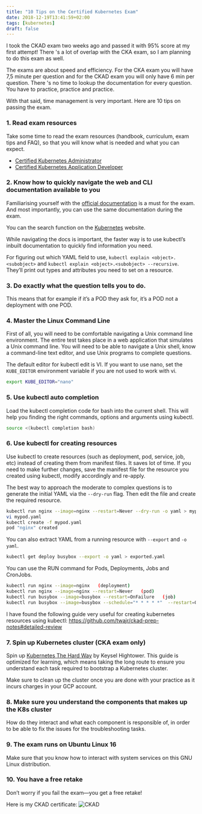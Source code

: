 ```yaml
---
title: "10 Tips on the Certified Kubernetes Exam"
date: 2018-12-19T13:41:59+02:00
tags: [kubernetes]
draft: false
---
```


I took the CKAD exam two weeks ago and passed it with 95% score at my first attempt! There 's a lot of overlap with the CKA exam, so I am planning to do this exam as well.

The exams are about speed and efficiency. For the CKA exam you will have 7,5 minute per question and for the CKAD exam you will only have 6 min per question. There 's no time to lookup the documentation for every question. You have to practice, practice and practice. 

With that said, time management is very important. Here are 10 tips on passing the exam.

### 1. Read exam resources

Take some time to read the exam resources (handbook, curriculum, exam tips and FAQ), so that you will know what is needed and what you can expect. 

* [Certified Kubernetes Administrator](https://www.cncf.io/certification/cka/)
* [Certified Kubernetes Application Developer](https://www.cncf.io/certification/ckad/)

### 2. Know how to quickly navigate the web and CLI documentation available to you

Familiarising yourself with the [official documentation](https://www.kubernetes.io/docs/) is a must for the exam. And most importantly, you can use the same documentation during the exam. 

You can the search function on the [Kubernetes](https://www.kubernetes.io/docs/) website.

While navigating the docs is important, the faster way is to use kubectl’s inbuilt documentation to quickly find information you need.

For figuring out which YAML field to use, `kubectl explain <object>.<subobject>` and `kubectl explain <object>.<subobject> --recursive`. They’ll print out types and attributes you need to set on a resource.

### 3. Do exactly what the question tells you to do.

This means that for example if it’s a POD they ask for, it’s a POD not a deployment with one POD.

### 4. Master the Linux Command Line
First of all, you will need to be comfortable navigating a Unix command line environment. The entire test takes place in a web application that simulates a Unix command line. You will need to be able to navigate a Unix shell, know a command-line text editor, and use Unix programs to complete questions.

The default editor for kubectl edit is VI. If you want to use nano, set the `KUBE_EDITOR` environment variable if you are not used to work with vi. 

```bash
export KUBE_EDITOR="nano"
```

### 5. Use kubectl auto completion

Load the kubectl completion code for bash into the current shell. This will help you finding the right commands, options and arguments using kubectl.

```bash
source <(kubectl completion bash)
```

### 6. Use kubectl for creating resources
Use kubectl to create resources (such as deployment, pod, service, job, etc) instead of creating them from manifest files. It saves lot of time. If you need to make further changes, save the manifest file for the resource you created using kubectl, modify accordingly and re-apply.

The best way to approach the moderate to complex questions is to generate the initial YAML via the `--dry-run` flag. Then edit the file and create the required resource. 

```bash
kubectl run nginx --image=nginx --restart=Never --dry-run -o yaml > mypod.yaml
vi mypod.yaml
kubectl create -f mypod.yaml
pod "nginx" created
```

You can also extract YAML from a running resource with `--export` and `-o yaml`.

```bash
kubectl get deploy busybox --export -o yaml > exported.yaml
```

You can use the RUN command for Pods, Deployments, Jobs and CronJobs.

```bash
kubectl run nginx --image=nginx   (deployment)
kubectl run nginx --image=nginx --restart=Never   (pod)
kubectl run busybox --image=busybox --restart=OnFailure   (job)
kubectl run busybox --image=busybox --schedule="* * * * *"  --restart=OnFailure (cronJob)
```

I have found the following guide very useful for creating kubernetes resources using kubectl:
https://github.com/twajr/ckad-prep-notes#detailed-review

### 7. Spin up Kubernetes cluster (CKA exam only)

Spin up [Kubernetes The Hard Way](https://github.com/kelseyhightower/kubernetes-the-hard-way) by Keysel Hightower. This guide is optimized for learning, which means taking the long route to ensure you understand each task required to bootstrap a Kubernetes cluster.

Make sure to clean up the cluster once you are done with your practice as it incurs charges in your GCP account.

### 8. Make sure you understand the components that makes up the K8s cluster

How do they interact and what each component is responsible of, in order to be able to fix the issues for the troubleshooting tasks.

### 9. The exam runs on Ubuntu Linux 16

Make sure that you know how to interact with system services on this GNU Linux distribution.

### 10. You have a free retake

Don’t worry if you fail the exam—you get a free retake! 

Here is my CKAD certificate:
![CKAD](/img/CKAD_Certificate_Albert_sm.png "CKAD Certificate")